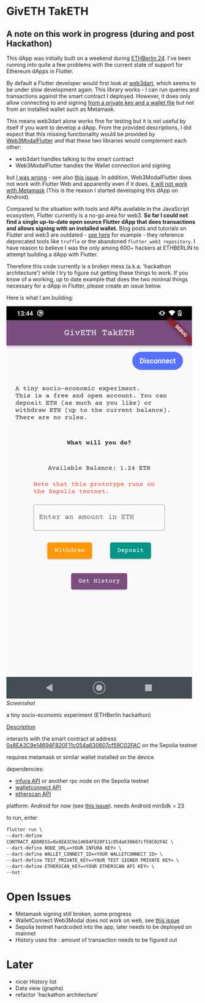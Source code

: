 # GivETH TakETH

## A note on this work in progress (during and post Hackathon) 

This dApp was initially built on a weekend during [ETHBerlin 24](https://ethberlin.org/). I've been running into quite a few problems with the current state of support for Ethereum dApps in Flutter. 

By default a Flutter developer would first look at [web3dart](https://pub.dev/packages/web3dart), which seems to be under slow development again. This library works - I can run queries and transactions against the smart contract I deployed. However, it does only allow connecting to and signing [from a private key and a wallet file](https://pub.dev/documentation/web3dart/latest/credentials/credentials-library.html) but not from an installed wallet such as Metamask. 

This means web3dart alone works fine for testing but it is not useful by itself if you want to develop a dApp. From the provided descriptions, I did expect that this missing functionality would be provided by [Web3ModalFlutter](https://github.com/WalletConnect/Web3ModalFlutter) and that these two libraries would complement each other: 

- web3dart handles talking to the smart contract
- Web3ModalFlutter handles the Wallet connection and signing

but [I was wrong](https://github.com/WalletConnect/Web3ModalFlutter/issues/133) - see also [this issue](https://github.com/xclud/web3dart/issues/145). In addition, Web3ModalFlutter does not work with Flutter Web and apparently even if it does, [it will not work with Metamask](https://github.com/WalletConnect/Web3ModalFlutter/issues/108) (This is the reason I started developing this dApp on Android).

Compared to the situation with tools and APIs available in the JavaScript ecosystem, Flutter currently is a no-go area for web3. **So far I could not find a single up-to-date open source Flutter dApp that does transactions and allows signing with an installed wallet.** Blog posts and tutorials on Flutter and web3 are outdated - [see here](https://ethereum.org/en/developers/docs/programming-languages/dart/) for example - they reference deprecated tools like `truffle` or the abandoned `flutter_web3 repository`. I have reason to believe I was the only among 600+ hackers at ETHBERLIN to attempt building a dApp with Flutter.  
 
Therefore this code currently is a broken mess (a.k.a. 'hackathon architecture') while I try to figure out getting these things to work. If you know of a working, up to date example that does the two minimal things necessary for a dApp in Flutter, please create an issue below.  

Here is what I am building: 

![](docs/screenshot.png)
*Screenshot*

a tiny socio-economic experiment (ETHBerlin hackathon)

[Description](https://projects.ethberlin.org/submissions/315)

interacts with the smart contract at address [0x8EA3C9e14694F820F11c054a630607cf59C02FAC](https://sepolia.etherscan.io/address/0x8EA3C9e14694F820F11c054a630607cf59C02FAC) on the Sepolia testnet

requires metamask or similar wallet installed on the device

dependencies: 

* [infura API](https://www.infura.io/) or another rpc node on the Sepolia testnet
* [walletconnect API](https://cloud.walletconnect.com/)
* [etherscan API](https://docs.etherscan.io/api-pro/etherscan-api-pro)

platform: Android for now (see [this issue](https://github.com/WalletConnect/Web3ModalFlutter/issues/108)). needs Android minSdk = 23

to run, enter

```
flutter run \
--dart-define CONTRACT_ADDRESS=0x8EA3C9e14694F820F11c054a630607cf59C02FAC \
--dart-define NODE_URL=<YOUR INFURA KEY> \
--dart-define WALLET_CONNECT_ID=<YOUR WALLETCONNECT ID> \
--dart-define TEST_PRIVATE_KEY=<YOUR TEST SIGNER PRIVATE KEY> \
--dart-define ETHERSCAN_KEY=<YOUR ETHERSCAN API KEY> \
--hot
```

# Open Issues 

- Metamask signing still broken, some progress
- WalletConnect Web3Modal does not work on web, see [this issue](https://github.com/WalletConnect/Web3ModalFlutter/issues/108)
- Sepolia testnet hardcoded into the app, later needs to be deployed on mainnet
- History uses the : amount of transaction needs to be figured out

# Later 

- nicer History list
- Data view (graphs)
- refactor 'hackathon architecture'